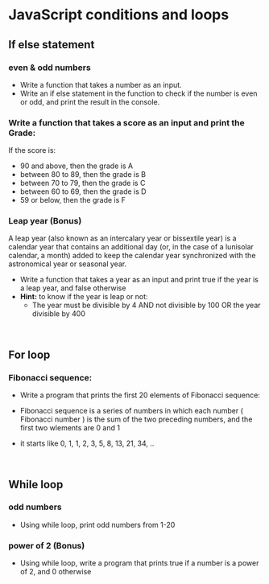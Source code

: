 # JavaScript conditions and loops

## If else statement
### even & odd numbers
- Write a function that takes a number as an input. 
- Write an if else statement in the function to check if the number is even or odd, and print the result in the console.

### Write a function that takes a score as an input and print the Grade:
If the score is: 
* 90 and above, then the grade is A 
* between 80 to 89, then the grade is B  
* between 70 to 79, then the grade is C 
* between 60 to 69, then the grade is D 
* 59 or below, then the grade is F

### Leap year (Bonus)
A leap year (also known as an intercalary year or bissextile year) is a calendar year that contains an additional day (or, in the case of a lunisolar calendar, a month) added to keep the calendar year synchronized with the astronomical year or seasonal year.
- Write a function that takes a year as an input and print true if the year is a leap year, and false otherwise
- **Hint:** to know if the year is leap or not:
    - The year must be divisible by 4 AND not divisible by 100 OR the year divisible by 400 

<br>

## For loop
### Fibonacci sequence: 

* Write a program that prints the first 20 elements of Fibonacci sequence: 

* Fibonacci sequence is a series of numbers in which each number ( Fibonacci number ) is the sum of the two preceding numbers, and the first two wlements are 0 and 1

* it starts like 0, 1, 1, 2, 3, 5, 8, 13, 21, 34, ..

<br>

## While loop
### odd numbers
* Using while loop, print odd numbers from 1-20

### power of 2 (Bonus)
*  Using while loop, write a program that prints true if a number is a power of 2, and 0 otherwise
